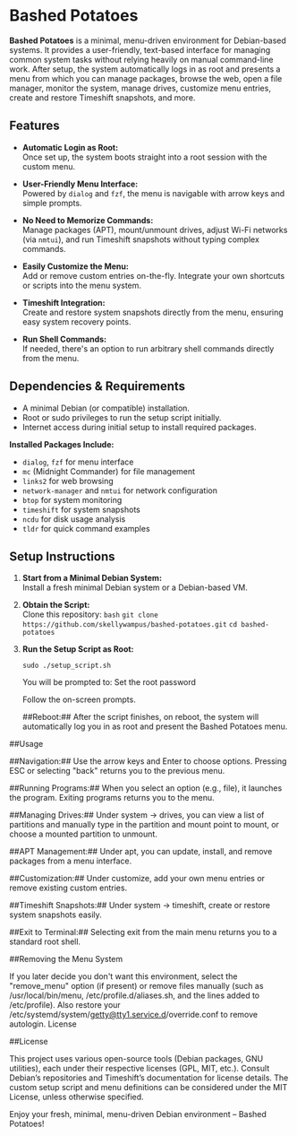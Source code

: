 # Bashed Potatoes

**Bashed Potatoes** is a minimal, menu-driven environment for Debian-based systems. It provides a user-friendly, text-based interface for managing common system tasks without relying heavily on manual command-line work. After setup, the system automatically logs in as root and presents a menu from which you can manage packages, browse the web, open a file manager, monitor the system, manage drives, customize menu entries, create and restore Timeshift snapshots, and more.

## Features

- **Automatic Login as Root:**  
  Once set up, the system boots straight into a root session with the custom menu.
  
- **User-Friendly Menu Interface:**  
  Powered by `dialog` and `fzf`, the menu is navigable with arrow keys and simple prompts.
  
- **No Need to Memorize Commands:**  
  Manage packages (APT), mount/unmount drives, adjust Wi-Fi networks (via `nmtui`), and run Timeshift snapshots without typing complex commands.
  
- **Easily Customize the Menu:**  
  Add or remove custom entries on-the-fly. Integrate your own shortcuts or scripts into the menu system.

- **Timeshift Integration:**  
  Create and restore system snapshots directly from the menu, ensuring easy system recovery points.

- **Run Shell Commands:**  
  If needed, there's an option to run arbitrary shell commands directly from the menu.

## Dependencies & Requirements

- A minimal Debian (or compatible) installation.
- Root or sudo privileges to run the setup script initially.
- Internet access during initial setup to install required packages.
  
**Installed Packages Include:**
- `dialog`, `fzf` for menu interface
- `mc` (Midnight Commander) for file management
- `links2` for web browsing
- `network-manager` and `nmtui` for network configuration
- `btop` for system monitoring
- `timeshift` for system snapshots
- `ncdu` for disk usage analysis
- `tldr` for quick command examples

## Setup Instructions

1. **Start from a Minimal Debian System:**  
   Install a fresh minimal Debian system or a Debian-based VM.

2. **Obtain the Script:**  
   Clone this repository:
   ``bash``
   ``git clone https://github.com/skellywampus/bashed-potatoes.git``
   ``cd bashed-potatoes``

3. **Run the Setup Script as Root:**

    ``sudo ./setup_script.sh``

    You will be prompted to:
        Set the root password

    Follow the on-screen prompts.

    ##Reboot:##
    After the script finishes, on reboot, the system will automatically log you in as root and present the Bashed Potatoes menu.

##Usage

   ##Navigation:##
    Use the arrow keys and Enter to choose options. Pressing ESC or selecting "back" returns you to the previous menu.

   ##Running Programs:##
    When you select an option (e.g., file), it launches the program. Exiting programs returns you to the menu.

   ##Managing Drives:##
    Under system -> drives, you can view a list of partitions and manually type in the partition and mount point to mount, or choose a mounted partition to unmount.

   ##APT Management:##
    Under apt, you can update, install, and remove packages from a menu interface.

   ##Customization:##
    Under customize, add your own menu entries or remove existing custom entries.

   ##Timeshift Snapshots:##
    Under system -> timeshift, create or restore system snapshots easily.

   ##Exit to Terminal:##
    Selecting exit from the main menu returns you to a standard root shell.

##Removing the Menu System

If you later decide you don't want this environment, select the "remove_menu" option (if present) or remove files manually (such as /usr/local/bin/menu, /etc/profile.d/aliases.sh, and the lines added to /etc/profile). Also restore your /etc/systemd/system/getty@tty1.service.d/override.conf to remove autologin.
License

##License

This project uses various open-source tools (Debian packages, GNU utilities), each under their respective licenses (GPL, MIT, etc.). Consult Debian’s repositories and Timeshift’s documentation for license details. The custom setup script and menu definitions can be considered under the MIT License, unless otherwise specified.

Enjoy your fresh, minimal, menu-driven Debian environment – Bashed Potatoes!

